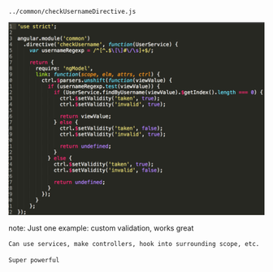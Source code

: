 `../common/checkUsernameDirective.js`

![Directive Code](/img/code-directive-1.png)

note:
    Just one example: custom validation, works great

    Can use services, make controllers, hook into surrounding scope, etc.

    Super powerful
